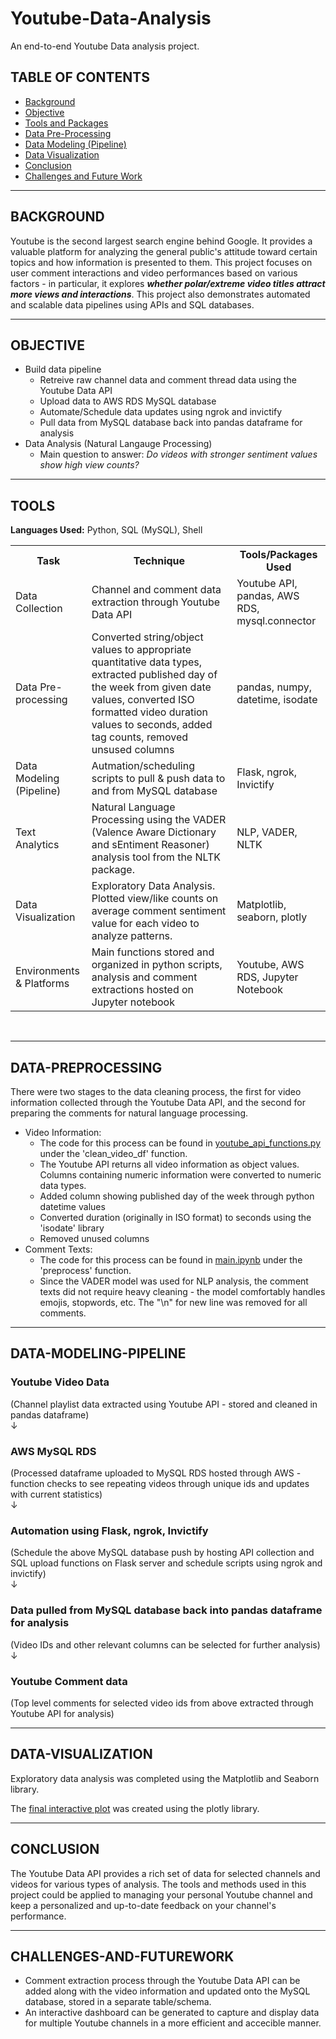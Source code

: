 # Youtube-Data-Analysis
 
An end-to-end Youtube Data analysis project.

## TABLE OF CONTENTS

* [Background](#background)
* [Objective](#objective)
* [Tools and Packages](#tools)
* [Data Pre-Processing](#data-preprocessing)
* [Data Modeling (Pipeline)](#data-modeling-pipeline)
* [Data Visualization](#data-visualization)
* [Conclusion](#conclusion)
* [Challenges and Future Work](#challenges-and-futurework)

<hr>

## BACKGROUND 
Youtube is the second largest search engine behind Google. It provides a valuable platform for analyzing the general public's attitude toward certain topics and how information is presented to them. This project focuses on user comment interactions and video performances based on various factors - in particular, it explores ***whether polar/extreme video titles attract more views and interactions***. This project also demonstrates automated and scalable data pipelines using APIs and SQL databases.

<hr>

## OBJECTIVE 
* Build data pipeline
  * Retreive raw channel data and comment thread data using the Youtube Data API
  * Upload data to AWS RDS MySQL database
  * Automate/Schedule data updates using ngrok and invictify
  * Pull data from MySQL database back into pandas dataframe for analysis
* Data Analysis (Natural Langauge Processing)
  * Main question to answer: *Do videos with stronger sentiment values show high view counts?*

<hr> 

## TOOLS
**Languages Used:** Python, SQL (MySQL), Shell
<table style="width:100%">
  <tr>
    <th>Task</th>
    <th>Technique</th> 
    <th>Tools/Packages Used</th>
  </tr>
  <tr>
    <td>Data Collection</td>
    <td>Channel and comment data extraction through Youtube Data API</td> 
    <td>Youtube API, pandas, AWS RDS, mysql.connector</td>
  </tr>
  <tr>
    <td>Data Pre-processing</td>
    <td>Converted string/object values to appropriate quantitative data types, extracted published day of the week from given date values, converted ISO formatted video duration values to seconds, added tag counts, removed unsused columns</td> 
    <td>pandas, numpy, datetime, isodate</td>
  </tr>
  <tr>
    <td>Data Modeling (Pipeline)</td>
    <td>Autmation/scheduling scripts to pull & push data to and from MySQL database</td> 
    <td>Flask, ngrok, Invictify</td>
  </tr>
  <tr>
    <td>Text Analytics</td>
    <td>Natural Language Processing using the VADER (Valence Aware Dictionary and sEntiment Reasoner) analysis tool from the NLTK package.</td> 
    <td>NLP, VADER, NLTK</td>
  </tr>
  <tr>
    <td>Data Visualization</td>
    <td>Exploratory Data Analysis. Plotted view/like counts on average comment sentiment value for each video to analyze patterns.</td> 
    <td>Matplotlib, seaborn, plotly</td>
  </tr>
  <tr>
    <td>Environments & Platforms</td>
    <td>Main functions stored and organized in python scripts, analysis and comment extractions hosted on Jupyter notebook</td> 
    <td>Youtube, AWS RDS, Jupyter Notebook</td>
  </tr>
</table><br>

<hr>

## DATA-PREPROCESSING

There were two stages to the data cleaning process, the first for video information collected through the Youtube Data API, and the second for preparing the comments for natural language processing.
* Video Information:
  * The code for this process can be found in [youtube_api_functions.py](https://github.com/cjunwon/Youtube-Data-Analysis/blob/main/youtube_api_functions.py) under the 'clean_video_df' function.
  * The Youtube API returns all video information as object values. Columns containing numeric information were converted to numeric data types.
  * Added column showing published day of the week through python datetime values
  * Converted duration (originally in ISO format) to seconds using the 'isodate' library
  * Removed unused columns
* Comment Texts:
  * The code for this process can be found in [main.ipynb](https://github.com/cjunwon/Youtube-Data-Analysis/blob/main/main.ipynb) under the 'preprocess' function.
  * Since the VADER model was used for NLP analysis, the comment texts did not require heavy cleaning - the model comfortably handles emojis, stopwords, etc. The "\n" for new line was removed for all comments.

<hr>

## DATA-MODELING-PIPELINE

<h3>Youtube Video Data</h3>
(Channel playlist data extracted using Youtube API - stored and cleaned in pandas dataframe) <br>
↓
<h3>AWS MySQL RDS</h3>
(Processed dataframe uploaded to MySQL RDS hosted through AWS - function checks to see repeating videos through unique ids and updates with current statistics) <br>
↓
<h3>Automation using Flask, ngrok, Invictify</h3>
(Schedule the above MySQL database push by hosting API collection and SQL upload functions on Flask server and schedule scripts using ngrok and invictify) <br>
↓
<h3>Data pulled from MySQL database back into pandas dataframe for analysis</h3>
(Video IDs and other relevant columns can be selected for further analysis) <br>
↓
<h3>Youtube Comment data </h3>
(Top level comments for selected video ids from above extracted through Youtube API for analysis)

<hr>

## DATA-VISUALIZATION 

Exploratory data analysis was completed using the Matplotlib and Seaborn library.

The [final interactive plot](https://cjunwon.github.io/Youtube-Data-Analysis/) was created using the plotly library.

<hr>

## CONCLUSION 

The Youtube Data API provides a rich set of data for selected channels and videos for various types of analysis. The tools and methods used in this project could be applied to managing your personal Youtube channel and keep a personalized and up-to-date feedback on your channel's performance.

<hr>


## CHALLENGES-AND-FUTUREWORK 

* Comment extraction process through the Youtube Data API can be added along with the video information and updated onto the MySQL database, stored in a separate table/schema.
* An interactive dashboard can be generated to capture and display data for multiple Youtube channels in a more efficient and accecible manner.
